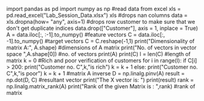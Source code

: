 import pandas as pd
import numpy as np
#read data from excel
xls = pd.read_excel("Lab_Session_Data.xlsx")
xls
#drops nan columns
data = xls.dropna(how= "any", axis=1)
#drops row customer to make sure that we don't get duplicate indices
data.drop(["Customer"], axis = 1, inplace = True)
A = data.iloc[:, :-1].to_numpy() #feature vectors
C = data.iloc[:, -1].to_numpy() #target vectors
C = C.reshape(-1,1)
print("Dimensionality of matrix A:", A.shape) #dimensions of A matrix
print("No. of vectors in vector space ",A.shape[0]) #no. of vectors
print(A)
print(C)
l = len(C) #length of matrix
k = 0
#Rich and poor verification of customers
for i in range(l):
    if C[i] > 200:
        print("Customer no. C",k,"is rich")
        k = k + 1
    else:
        print("Customer no. C",k,"is poor")
        k = k + 1
#matrix A inverse
D = np.linalg.pinv(A)
result = np.dot(D, C)
#resultant vector
print("The X vector is: ")
print(result)
rank = np.linalg.matrix_rank(A)
print("Rank of the given Matrix is : ",rank) #rank of matrix
